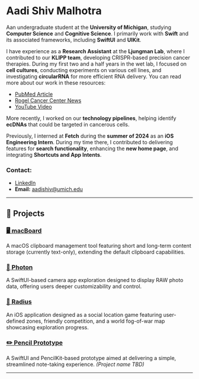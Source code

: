 # **Aadi Shiv Malhotra**

Aan undergraduate student at the **University of Michigan**, studying **Computer Science** and **Cognitive Science**. I primarily work with **Swift** and its associated frameworks, including **SwiftUI** and **UIKit**. 

I have experience as a **Research Assistant** at the **Ljungman Lab**, where I contributed to our **KLIPP team**, developing CRISPR-based precision cancer therapies. During my first two and a half years in the wet lab, I focused on **cell cultures**, conducting experiments on various cell lines, and investigating **circularRNA** for more efficient RNA delivery. You can read more about our work in these resources:
- [PubMed Article](https://pubmed.ncbi.nlm.nih.gov/37214957/)
- [Rogel Cancer Center News](https://www.rogelcancercenter.org/news/archive/aacr-2024-ljungman-speaks-%E2%80%9Cklipp%E2%80%9D-new-technique-targeting-cancer-crispr)
- [YouTube Video](https://www.youtube.com/watch?v=-x82DDlChA4&ab_channel=TheCenterforRNABiomedicine)

More recently, I worked on our **technology pipelines**, helping identify **ecDNAs** that could be targeted in cancerous cells.

Previously, I interned at **Fetch** during the **summer of 2024** as an **iOS Engineering Intern**. During my time there, I contributed to delivering features for **search functionality**, enhancing the **new home page**, and integrating **Shortcuts and App Intents**.

### **Contact:**
- [LinkedIn](https://www.linkedin.com/in/aadi-shiv-malhotra/)
- **Email:** [aadishiv@umich.edu](mailto:aadishiv@umich.edu)

---

## 🚀 **Projects**

### [🖥️ macBoard](https://github.com/aadishiv23/macBoard)
A macOS clipboard management tool featuring short and long-term content storage (currently text-only), extending the default clipboard capabilities.

### [📸 Photon](https://github.com/aadishiv23/photon)
A SwiftUI-based camera app exploration designed to display RAW photo data, offering users deeper customizability and control.

### [📍 Radius](https://github.com/aadishiv23/Radius)
An iOS application designed as a social location game featuring user-defined zones, friendly competition, and a world fog-of-war map showcasing exploration progress.

### [✏️ Pencil Prototype](https://github.com/aadishiv23/PencilPrototype)
A SwiftUI and PencilKit-based prototype aimed at delivering a simple, streamlined note-taking experience. *(Project name TBD)*

---


